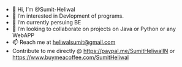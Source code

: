 - 👋 Hi, I’m @Sumit-Heliwal
- 👀 I’m interested in Devlopment of programs.
- 🌱 I’m currently persuing BE
- 💞️ I’m looking to collaborate on projects on Java or Python or any WebAPP
- 📫 Reach me at heliwalsumit@gmail.com
- Contribute to me directly @ https://paypal.me/SumitHeliwalIN or https://www.buymeacoffee.com/SumitHeliwal

<!---
Sumit-Heliwal/Sumit-Heliwal is a ✨ special ✨ repository because its `README.md` (this file) appears on your GitHub profile.
You can click the Preview link to take a look at your changes.
--->
